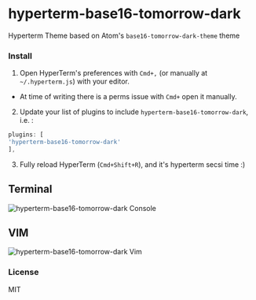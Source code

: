 # hyperterm-base16-tomorrow-dark
Hyperterm Theme based on Atom's `base16-tomorrow-dark-theme` theme

### Install

1. Open HyperTerm's preferences with `Cmd+,` (or manually at `~/.hyperterm.js`) with your editor.
  - At time of writing there is a perms issue with `Cmd+` open it manually.
2. Update your list of plugins to include `hyperterm-base16-tomorrow-dark`, i.e. :
  
  ```js
plugins: [
  'hyperterm-base16-tomorrow-dark'
],
```
3. Fully reload HyperTerm (`Cmd+Shift+R`), and it's hyperterm secsi time :)

Terminal
----------
![hyperterm-base16-tomorrow-dark Console](https://raw.githubusercontent.com/d3viant0ne/hyperterm-base16-tomorrow-dark/master/assets/colors.png)

VIM
----------
![hyperterm-base16-tomorrow-dark Vim](https://raw.githubusercontent.com/d3viant0ne/hyperterm-base16-tomorrow-dark/master/assets/color2.png)

### License

MIT

[Hyperterm]: https://hyperterm.org/
[base16-tomorrow-dark-theme]: https://atom.io/themes/base16-tomorrow-dark-theme
